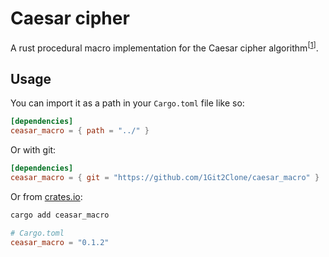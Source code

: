 # Caesar cipher

<!-- markdownlint-disable MD033 -->

A rust procedural macro implementation for the Caesar cipher algorithm<sup>\[[1]\]</sup>.

<!-- markdownlint-enable MD033 -->

## Usage

You can import it as a path in your `Cargo.toml` file like so:

```toml
[dependencies]
ceasar_macro = { path = "../" }
```

Or with git:

```toml
[dependencies]
ceasar_macro = { git = "https://github.com/1Git2Clone/caesar_macro" }
```

Or from [crates.io](https://crates.io/caesar_macro):

```sh
cargo add ceasar_macro
```

```toml
# Cargo.toml
ceasar_macro = "0.1.2"
```

[1]: https://en.wikipedia.org/wiki/Caesar_cipher "Wikipedia/Caesar_cipher"
